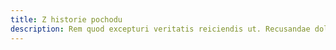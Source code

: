 ```yaml
---
title: Z historie pochodu
description: Rem quod excepturi veritatis reiciendis ut. Recusandae dolorem et officiis a ut eos perferendis dolorem quo. Quod ea expedita. Expedita dolores aut optio eligendi qui.
---
```

